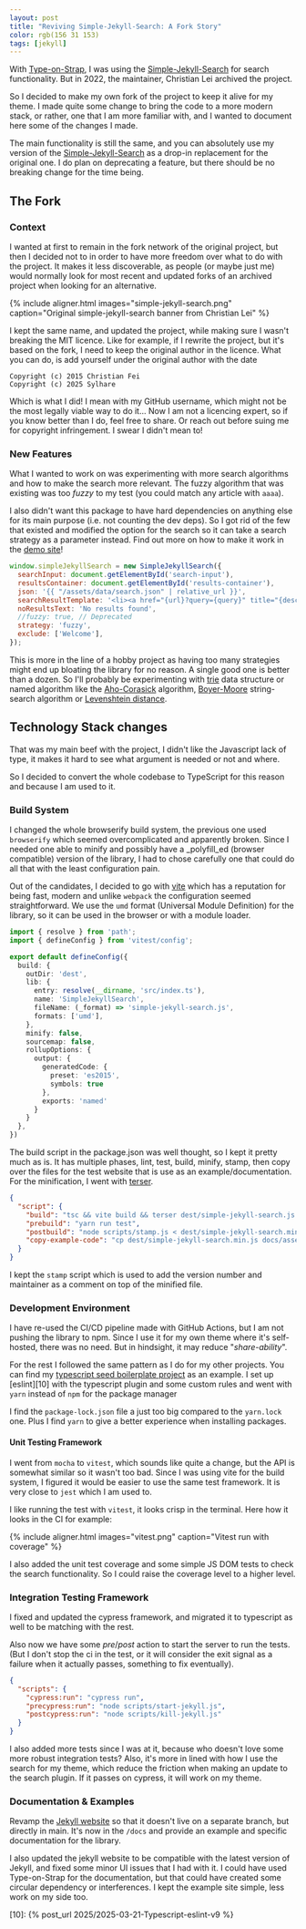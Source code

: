 ```yaml
---
layout: post
title: "Reviving Simple-Jekyll-Search: A Fork Story"
color: rgb(156 31 153)
tags: [jekyll]
---
```


With [Type-on-Strap][7], I was using the [Simple-Jekyll-Search][1] for search functionality.
But in 2022, the maintainer, Christian Lei archived the project.

So I decided to make my own fork of the project to keep it alive for my theme.
I made quite some change to bring the code to a more modern stack, or rather, one that I am more familiar with,
and I wanted to document here some of the changes I made.

The main functionality is still the same, 
and you can absolutely use my version of the [Simple-Jekyll-Search][2] as a drop-in replacement for the original one.
I do plan on deprecating a feature, but there should be no breaking change for the time being.

## The Fork

### Context

I wanted at first to remain in the fork network of the original project, but then I decided not to in order to have more
freedom over what to do with the project.
It makes it less discoverable, 
as people (or maybe just me) would normally look for most recent and updated forks of an archived project when looking for an alternative.

{% include aligner.html images="simple-jekyll-search.png" caption="Original simple-jekyll-search banner from Christian Lei" %}

I kept the same name, and updated the project, while making sure I wasn't breaking the MIT licence.
Like for example, if I rewrite the project, but it's based on the fork, I need to keep the original author in the licence.
What you can do, is add yourself under the original author with the date

```shell
Copyright (c) 2015 Christian Fei
Copyright (c) 2025 Sylhare
```

Which is what I did! I mean with my GitHub username, which might not be the most legally viable way to do it...
Now I am not a licencing expert, so if you know better than I do, feel free to share.
Or reach out before suing me for copyright infringement. I swear I didn't mean to!

### New Features

What I wanted to work on was experimenting with more search algorithms and how to make the search more relevant.
The fuzzy algorithm that was existing was too _fuzzy_ to my test (you could match any article with `aaaa`).

I also didn't want this package to have hard dependencies on anything else for its main purpose (i.e. not counting the dev deps).
So I got rid of the few that existed and modified the option for the search so it can take a search strategy as a parameter instead.
Find out more on how to make it work in the [demo site][6]!

```js
window.simpleJekyllSearch = new SimpleJekyllSearch({
  searchInput: document.getElementById('search-input'),
  resultsContainer: document.getElementById('results-container'),
  json: '{{ "/assets/data/search.json" | relative_url }}',
  searchResultTemplate: '<li><a href="{url}?query={query}" title="{desc}">{title}</a></li>',
  noResultsText: 'No results found',
  //fuzzy: true, // Deprecated  
  strategy: 'fuzzy',
  exclude: ['Welcome'],
});
```

This is more in the line of a hobby project as having too many strategies might end up bloating the library for no reason.
A single good one is better than a dozen.
So I'll probably be experimenting with [trie][8] data structure or named algorithm like the [Aho-Corasick][9] algorithm,
[Boyer-Moore][12] string-search algorithm or [Levenshtein distance][11].

## Technology Stack changes

That was my main beef with the project, I didn't like the Javascript lack of type,
it makes it hard to see what argument is needed or not and where.

So I decided to convert the whole codebase to TypeScript for this reason and because I am used to it.

### Build System

I changed the whole browserify build system, the previous one used `browserify` which seemed overcomplicated and apparently broken. 
Since I needed one able to minify and possibly have a _polyfill_ed (browser compatible) version of the library, 
I had to chose carefully one that could do all that with the least configuration pain.

Out of the candidates, I decided to go with [vite][3] which has a reputation for being fast, 
modern and unlike `webpack` the configuration seemed straightforward.
We use the `umd` format (Universal Module Definition) for the library, 
so it can be used in the browser or with a module loader.

```ts
import { resolve } from 'path';
import { defineConfig } from 'vitest/config';

export default defineConfig({
  build: {
    outDir: 'dest',
    lib: {
      entry: resolve(__dirname, 'src/index.ts'),
      name: 'SimpleJekyllSearch',
      fileName: (_format) => 'simple-jekyll-search.js',
      formats: ['umd'],
    },
    minify: false,
    sourcemap: false,
    rollupOptions: {
      output: {
        generatedCode: {
          preset: 'es2015',
          symbols: true
        },
        exports: 'named'
      }
    }
  },
})
```

The build script in the package.json was well thought, so I kept it pretty much as is.
It has multiple phases, lint, test, build, minify, stamp,
then copy over the files for the test website that is use as an example/documentation.
For the minification, I went with [terser][4].

```json
{
  "script": {
    "build": "tsc && vite build && terser dest/simple-jekyll-search.js -o dest/simple-jekyll-search.min.js",
    "prebuild": "yarn run test",
    "postbuild": "node scripts/stamp.js < dest/simple-jekyll-search.min.js > dest/simple-jekyll-search.min.js.tmp && mv dest/simple-jekyll-search.min.js.tmp dest/simple-jekyll-search.min.js && yarn run copy-example-code",
    "copy-example-code": "cp dest/simple-jekyll-search.min.js docs/assets/js/",
  }
}
```

I kept the `stamp` script which is used to add the version number and maintainer as a comment on top of the minified file.


### Development Environment

I have re-used the CI/CD pipeline made with GitHub Actions, but I am not pushing the library to npm.
Since I use it for my own theme where it's self-hosted, there was no need.
But in hindsight, it may reduce "_share-ability_".

For the rest I followed the same pattern as I do for my other projects.
You can find my [typescript seed boilerplate project][5] as an example.
I set up [eslint][10] with the typescript plugin and some custom rules and went with `yarn` instead of `npm` for the package manager

I find the `package-lock.json` file a just too big compared to the `yarn.lock` one.
Plus I find `yarn` to give a better experience when installing packages.

#### Unit Testing Framework

I went from `mocha` to `vitest`, which sounds like quite a change, but the API is somewhat similar so it wasn't too bad.
Since I was using vite for the build system, I figured it would be easier to use the same test framework. 
It is very close to `jest` which I am used to.

I like running the test with `vitest`, it looks crisp in the terminal.
Here how it looks in the CI for example:

{% include aligner.html images="vitest.png" caption="Vitest run with coverage" %}

I also added the unit test coverage and some simple JS DOM tests to check the search functionality.
So I could raise the coverage level to a higher level.

### Integration Testing Framework

I fixed and updated the cypress framework, and migrated it to typescript as well to be matching with the rest.

Also now we have some _pre_/_post_ action to start the server to run the tests.
(But I don't stop the ci in the test, or it will consider the exit signal as a failure when it actually passes,
something to fix eventually).

```json
{
  "scripts": {
    "cypress:run": "cypress run",
    "precypress:run": "node scripts/start-jekyll.js",
    "postcypress:run": "node scripts/kill-jekyll.js"
  }
}
```

I also added more tests since I was at it, because who doesn't love some more robust integration tests?
Also, it's more in lined with how I use the search for my theme, 
which reduce the friction when making an update to the search plugin.
If it passes on cypress, it will work on my theme.

### Documentation & Examples

Revamp the [Jekyll website][6] so that it doesn't live on a separate branch, but directly in main.
It's now in the `/docs` and provide an example and specific documentation for the library.

I also updated the jekyll website to be compatible with the latest version of Jekyll, 
and fixed some minor UI issues that I had with it.
I could have used Type-on-Strap for the documentation, but that could have created some circular dependency or interferences.
I kept the example site simple, less work on my side too.


[1]: https://github.com/christian-fei/Simple-Jekyll-Search
[2]: https://github.com/sylhare/Simple-Jekyll-Search
[3]: https://vitejs.dev/
[4]: https://terser.org/
[5]: https://github.com/sylhare/typescript-seed
[6]: https://sylhare.github.io/Simple-Jekyll-Search/
[7]: https://github.com/sylhare/Type-on-Strap
[8]: https://en.wikipedia.org/wiki/Trie
[9]: https://en.wikipedia.org/wiki/Aho%E2%80%93Corasick_algorithm
[11]: https://en.wikipedia.org/wiki/Levenshtein_distance
[12]: https://en.wikipedia.org/wiki/Boyer%E2%80%93Moore_string-search_algorithm
[10]: {% post_url 2025/2025-03-21-Typescript-eslint-v9 %}
